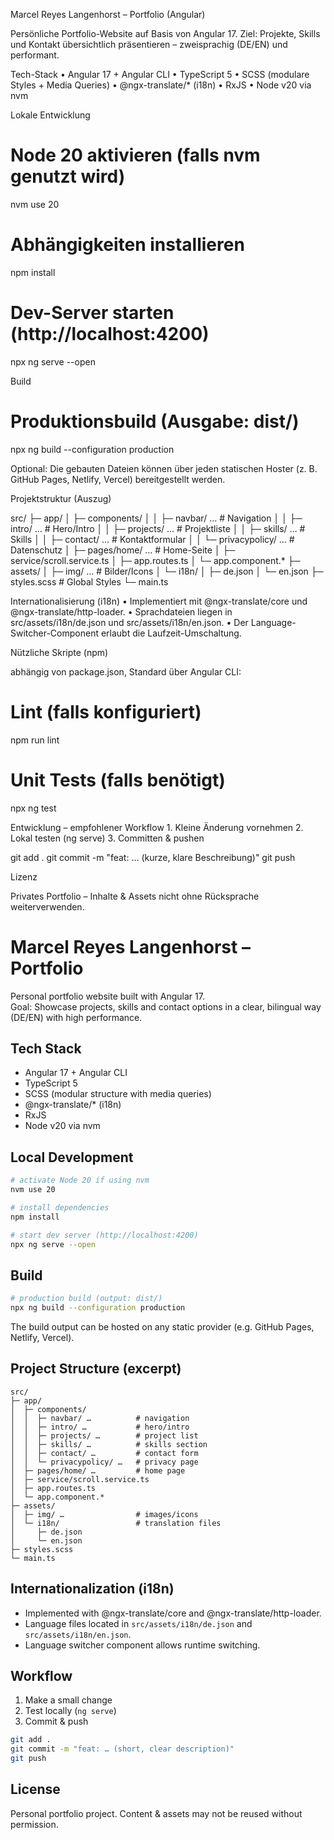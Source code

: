 Marcel Reyes Langenhorst – Portfolio (Angular)

Persönliche Portfolio-Website auf Basis von Angular 17.
Ziel: Projekte, Skills und Kontakt übersichtlich präsentieren – zweisprachig (DE/EN) und performant.

Tech-Stack
	•	Angular 17 + Angular CLI
	•	TypeScript 5
	•	SCSS (modulare Styles + Media Queries)
	•	@ngx-translate/* (i18n)
	•	RxJS
	•	Node v20 via nvm

Lokale Entwicklung

# Node 20 aktivieren (falls nvm genutzt wird)
nvm use 20

# Abhängigkeiten installieren
npm install

# Dev-Server starten (http://localhost:4200)
npx ng serve --open

Build

# Produktionsbuild (Ausgabe: dist/)
npx ng build --configuration production

Optional: Die gebauten Dateien können über jeden statischen Hoster (z. B. GitHub Pages, Netlify, Vercel) bereitgestellt werden.

Projektstruktur (Auszug)

src/
├─ app/
│  ├─ components/
│  │  ├─ navbar/ …             # Navigation
│  │  ├─ intro/ …              # Hero/Intro
│  │  ├─ projects/ …           # Projektliste
│  │  ├─ skills/ …             # Skills
│  │  ├─ contact/ …            # Kontaktformular
│  │  └─ privacypolicy/ …      # Datenschutz
│  ├─ pages/home/ …            # Home-Seite
│  ├─ service/scroll.service.ts
│  ├─ app.routes.ts
│  └─ app.component.* 
├─ assets/
│  ├─ img/ …                   # Bilder/Icons
│  └─ i18n/
│     ├─ de.json
│     └─ en.json
├─ styles.scss                 # Global Styles
└─ main.ts

Internationalisierung (i18n)
	•	Implementiert mit @ngx-translate/core und @ngx-translate/http-loader.
	•	Sprachdateien liegen in src/assets/i18n/de.json und src/assets/i18n/en.json.
	•	Der Language-Switcher-Component erlaubt die Laufzeit-Umschaltung.

Nützliche Skripte (npm)

abhängig von package.json, Standard über Angular CLI:

# Lint (falls konfiguriert)
npm run lint

# Unit Tests (falls benötigt)
npx ng test

Entwicklung – empfohlener Workflow
	1.	Kleine Änderung vornehmen
	2.	Lokal testen (ng serve)
	3.	Committen & pushen

git add .
git commit -m "feat: … (kurze, klare Beschreibung)"
git push

Lizenz

Privates Portfolio – Inhalte & Assets nicht ohne Rücksprache weiterverwenden.
# Marcel Reyes Langenhorst – Portfolio

Personal portfolio website built with Angular 17.  
Goal: Showcase projects, skills and contact options in a clear, bilingual way (DE/EN) with high performance.

## Tech Stack
- Angular 17 + Angular CLI  
- TypeScript 5  
- SCSS (modular structure with media queries)  
- @ngx-translate/* (i18n)  
- RxJS  
- Node v20 via nvm  

## Local Development

```bash
# activate Node 20 if using nvm
nvm use 20

# install dependencies
npm install

# start dev server (http://localhost:4200)
npx ng serve --open
```

## Build

```bash
# production build (output: dist/)
npx ng build --configuration production
```

The build output can be hosted on any static provider (e.g. GitHub Pages, Netlify, Vercel).

## Project Structure (excerpt)

```
src/
├─ app/
│  ├─ components/
│  │  ├─ navbar/ …          # navigation
│  │  ├─ intro/ …           # hero/intro
│  │  ├─ projects/ …        # project list
│  │  ├─ skills/ …          # skills section
│  │  ├─ contact/ …         # contact form
│  │  └─ privacypolicy/ …   # privacy page
│  ├─ pages/home/ …         # home page
│  ├─ service/scroll.service.ts
│  ├─ app.routes.ts
│  └─ app.component.* 
├─ assets/
│  ├─ img/ …                # images/icons
│  └─ i18n/                 # translation files
│     ├─ de.json
│     └─ en.json
├─ styles.scss
└─ main.ts
```

## Internationalization (i18n)
- Implemented with @ngx-translate/core and @ngx-translate/http-loader.  
- Language files located in `src/assets/i18n/de.json` and `src/assets/i18n/en.json`.  
- Language switcher component allows runtime switching.  

## Workflow
1. Make a small change  
2. Test locally (`ng serve`)  
3. Commit & push  

```bash
git add .
git commit -m "feat: … (short, clear description)"
git push
```

## License
Personal portfolio project. Content & assets may not be reused without permission.